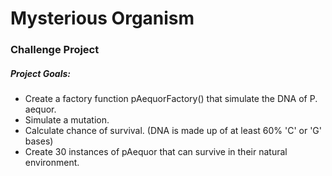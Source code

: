 # Mysterious Organism

### Challenge Project
##### Project Goals:

- Create a factory function pAequorFactory() that simulate the DNA of P. aequor.
- Simulate a mutation.
- Calculate chance of survival. (DNA is made up of at least 60% 'C' or 'G' bases) 
- Create 30 instances of pAequor that can survive in their natural environment.

